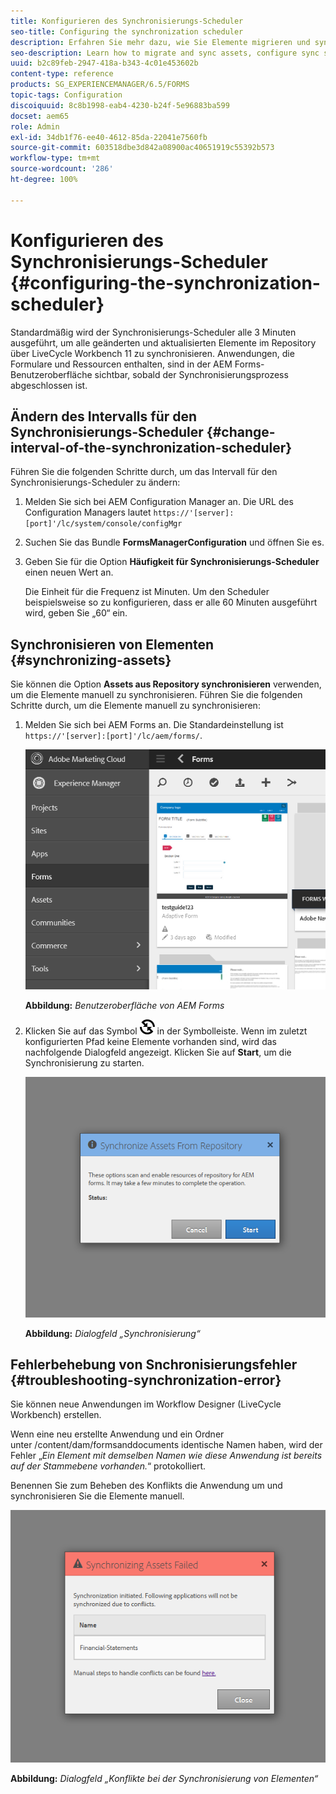 ```yaml
---
title: Konfigurieren des Synchronisierungs-Scheduler
seo-title: Configuring the synchronization scheduler
description: Erfahren Sie mehr dazu, wie Sie Elemente migrieren und synchronisieren, Synchronisierungs-Scheduler konfigurieren und Ordner zum Anordnen von Elementen verwenden können.
seo-description: Learn how to migrate and sync assets, configure sync scheduler, and use folders to arrange assets.
uuid: b2c89feb-2947-418a-b343-4c01e453602b
content-type: reference
products: SG_EXPERIENCEMANAGER/6.5/FORMS
topic-tags: Configuration
discoiquuid: 8c8b1998-eab4-4230-b24f-5e96883ba599
docset: aem65
role: Admin
exl-id: 34db1f76-ee40-4612-85da-22041e7560fb
source-git-commit: 603518dbe3d842a08900ac40651919c55392b573
workflow-type: tm+mt
source-wordcount: '286'
ht-degree: 100%

---
```


# Konfigurieren des Synchronisierungs-Scheduler {#configuring-the-synchronization-scheduler}

Standardmäßig wird der Synchronisierungs-Scheduler alle 3 Minuten ausgeführt, um alle geänderten und aktualisierten Elemente im Repository über LiveCycle Workbench 11 zu synchronisieren. Anwendungen, die Formulare und Ressourcen enthalten, sind in der AEM Forms-Benutzeroberfläche sichtbar, sobald der Synchronisierungsprozess abgeschlossen ist.

## Ändern des Intervalls für den Synchronisierungs-Scheduler {#change-interval-of-the-synchronization-scheduler}

Führen Sie die folgenden Schritte durch, um das Intervall für den Synchronisierungs-Scheduler zu ändern:

1. Melden Sie sich bei AEM Configuration Manager an. Die URL des Configuration Managers lautet `https://'[server]:[port]'/lc/system/console/configMgr`

1. Suchen Sie das Bundle **FormsManagerConfiguration** und öffnen Sie es.

1. Geben Sie für die Option **Häufigkeit für Synchronisierungs-Scheduler** einen neuen Wert an.

   Die Einheit für die Frequenz ist Minuten. Um den Scheduler beispielsweise so zu konfigurieren, dass er alle 60 Minuten ausgeführt wird, geben Sie „60“ ein.

## Synchronisieren von Elementen {#synchronizing-assets}

Sie können die Option **Assets aus Repository synchronisieren** verwenden, um die Elemente manuell zu synchronisieren. Führen Sie die folgenden Schritte durch, um die Elemente manuell zu synchronisieren:

1. Melden Sie sich bei AEM Forms an. Die Standardeinstellung ist `https://'[server]:[port]'/lc/aem/forms/`.

   ![AEM Forms-Benutzeroberfläche](assets/aem_forms_ui.png)

   **Abbildung:** *Benutzeroberfläche von AEM Forms*

1. Klicken Sie auf das Symbol ![aem6forms_sync](assets/aem6forms_sync.png) in der Symbolleiste. Wenn im zuletzt konfigurierten Pfad keine Elemente vorhanden sind, wird das nachfolgende Dialogfeld angezeigt. Klicken Sie auf **Start**, um die Synchronisierung zu starten.

   ![Das Dialogfeld „Synchronisierung“](assets/migrate-and-syncronize.png)

   **Abbildung:** *Dialogfeld „Synchronisierung“*

## Fehlerbehebung von Snchronisierungsfehler {#troubleshooting-synchronization-error}

Sie können neue Anwendungen im Workflow Designer (LiveCycle Workbench) erstellen. 

Wenn eine neu erstellte Anwendung und ein Ordner unter /content/dam/formsanddocuments identische Namen haben, wird der Fehler „*Ein Element mit demselben Namen wie diese Anwendung ist bereits auf der Stammebene vorhanden.*“ protokolliert. 

Benennen Sie zum Beheben des Konflikts die Anwendung um und synchronisieren Sie die Elemente manuell.

![Das Dialogfeld „Konflikte bei der Synchronisierung von Elementen“](assets/sync-conflict.png)

**Abbildung:** *Dialogfeld „Konflikte bei der Synchronisierung von Elementen“*
